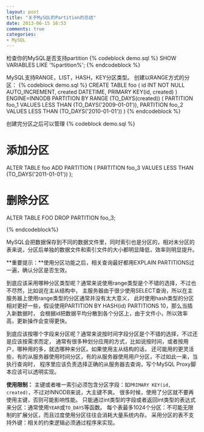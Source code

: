 ```yaml
---
layout: post
title: "关于MySQL的Partition的总结"
date: 2013-06-15 16:53
comments: true
categories: 
- MySQL
---
```


检查你的MySQL是否支持partition
{% codeblock demo.sql %}
SHOW VARIABLES LIKE '%partition%';
{% endcodeblock %}

MySQL支持RANGE，LIST，HASH，KEY分区类型。
创建以RANGE方式的分区：
{% codeblock demo.sql %}
CREATE TABLE foo (
id INT NOT NULL AUTO_INCREMENT,
created DATETIME,
PRIMARY KEY(id, created)
) ENGINE=INNODB PARTITION BY RANGE (TO_DAYS(created)) (
PARTITION foo_1 VALUES LESS THAN (TO_DAYS('2009-01-01')),
PARTITION foo_2 VALUES LESS THAN (TO_DAYS('2010-01-01'))
)
{% endcodeblock %}
<!--more-->
创建完分区之后可以管理
{% codeblock demo.sql %}
# 添加分区
ALTER TABLE foo ADD PARTITION (
PARTITION foo_3 VALUES LESS THAN (TO_DAYS('2011-01-01'))
);

# 删除分区
ALTER TABLE FOO DROP PARTITION foo_3;

{% endcodeblock%}

MySQL会把数据保存到不同的数据文件里，同时索引也是分区的，相对未分区的表来说，分区后单独的数据文件和索引文件的大小都明显降低，效率则明显提升。

**重要提示：**使用分区功能之后，相关查询最好都用EXPLAIN PARTITIONS过一遍，确认分区是否生效。

到底应该采用哪种分区类型呢？通常来说使用range类型是个不错的选择，不过也不尽然，比如说在主从结构中，
主服务器由于很少使用SELECT查询，所以在主服务器上使用range类型的分区通常并没有太大意义，
此时使用hash类型的分区相对更好一些，假设使用PARTITION BY HASH(id) PARTITIONS 10，那么当插入新数据时，
会根据id把数据平均分散到各个分区上，由于文件小，所以效率高，更新操作会变得更快。

到底应该按哪个字段来分区呢？通常来说按时间字段分区是个不错的选择，不过还是应该按需求而定，
通常有很多种划分应用的方式，比如说按时间，或者按用户，哪种用的多，就选哪种来分区。如果使用主从结构的话，
还可能用的更灵活些，有的从服务器使用时间分区，有的从服务器使用用户分区，不过如此一来，当执行查询时，
程序里应该负责选择正确的从服务器去查询，写个MySQL Proxy脚本应该可以透明实现。

**使用限制：**
主键或者唯一索引必须包含分区字段：如`PRIMARY KEY(id, created)`，不过对INNODB来说，大主键不爽。
很多时候，使用了分区就不要再使用主键，否则可能影响性能。
只能通过int类型的字段或者返回int类型的表达式来分区：通常使用`YEAR`或`TO_DAYS`等函数。
每个表最多1024个分区：不可能无限制的扩展分区，而且过度使用分区往往会消耗大量系统内存。
采用分区的表不支持外键：相关的约束逻辑必须通过程序来实现。

